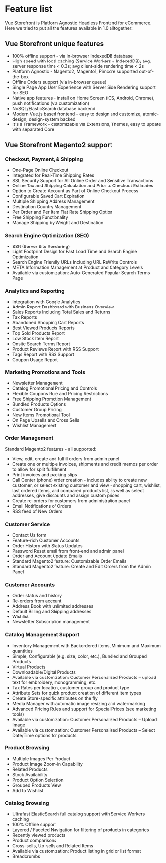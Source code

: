 # Feature list

Vue Storefront is Platform Agnostic Headless Frontend for eCommerce. Here we tried to put all the features available in 1.0 alltogether:

## Vue Storefront unique features

- 100% offline support - via in-browser IndexedDB database
- High speed with local caching (Service Workers + IndexedDB); avg. server response time < 0.3s; avg client-side rendering time < 2s
- Platform Agnostic - Magento2, Magento1, Pimcore supported out-of-the-box
- Offline Orders support (via in-browser queue)
- Single Page App User Experience with Server Side Rendering support for SEO
- Native app features - install on Home Screen (iOS, Android, Chrome), push notifications (via customization)
- NoSQL/ElasticSearch database backend
- Modern Vue.js based frontend - easy to design and customize, atomic-design, design-system backed
- It's a Framework - customizable via Extensions, Themes, easy to update with separated Core

## Vue Storefront Magento2 support

### Checkout, Payment, & Shipping

- One-Page Online Checkout
- Integrated for Real-Time Shipping Rates
- SSL Security Support for All Online Order and Sensitive Transactions
- Online Tax and Shipping Calculation and Prior to Checkout Estimates
- Option to Create Account as Part of Online Checkout Process
- Configurable Saved Cart Expiration
- Multiple Shipping Address Management
- Destination Country Management
- Per Order and Per Item Flat Rate Shipping Option
- Free Shipping Functionality
- Manage Shipping by Weight and Destination

### Search Engine Optimization (SEO)

- SSR (Server Site Rendering)
- Light Footprint Design for Fast Load Time and Search Engine Optimization
- Search Engine Friendly URLs Including URL ReWrite Controls
- META Information Management at Product and Category Levels
- Available via customization: Auto-Generated Popular Search Terms Page

### Analytics and Reporting

- Integration with Google Analytics
- Admin Report Dashboard with Business Overview
- Sales Reports Including Total Sales and Returns
- Tax Reports
- Abandoned Shopping Cart Reports
- Best Viewed Products Reports
- Top Sold Products Report
- Low Stock Item Report
- Onsite Search Terms Report
- Product Reviews Report with RSS Support
- Tags Report with RSS Support
- Coupon Usage Report

### Marketing Promotions and Tools

- Newsletter Management
- Catalog Promotional Pricing and Controls
- Flexible Coupons Rule and Pricing Restrictions
- Free Shipping Promotion Management
- Bundled Products Options
- Customer Group Pricing
- New Items Promotional Tool
- On Page Upsells and Cross Sells
- Wishlist Management

### Order Management

Standard Magento2 features - all supported:

- View, edit, create and fulfill orders from admin panel
- Create one or multiple invoices, shipments and credit memos per order to allow for split fulfillment
- Print invoices and packing slips
- Call Center (phone) order creation - includes ability to create new customer, or select existing customer and view - shopping cart, wishlist, last ordered items, and compared products list, as well as select addresses, give discounts and assign custom prices
- Create re-orders for customers from administration panel
- Email Notifications of Orders
- RSS feed of New Orders

### Customer Service

- Contact Us form
- Feature-rich Customer Accounts
- Order History with Status Updates
- Password Reset email from front-end and admin panel
- Order and Account Update Emails
- Standard Magento2 feature: Customizable Order Emails
- Standard Magento2 feature: Create and Edit Orders from the Admin Panel

### Customer Accounts

- Order status and history
- Re-orders from account
- Address Book with unlimited addresses
- Default Billing and Shipping addresses
- Wishlist
- Newsletter Subscription management

### Catalog Management Support

- Inventory Management with Backordered items, Minimum and Maximum quantities
- Simple, Configurable (e.g. size, color, etc.), Bundled and Grouped Products
- Virtual Products
- Downloadable/Digital Products
- Available via customization: Customer Personalized Products – upload text for embroidery, monogramming, etc.
- Tax Rates per location, customer group and product type
- Attribute Sets for quick product creation of different item types
- Create Store-specific attributes on the fly
- Media Manager with automatic image resizing and watermarking
- Advanced Pricing Rules and support for Special Prices (see marketing tools)
- Available via customization: Customer Personalized Products – Upload Image
- Available via customization: Customer Personalized Products – Select Date/Time options for products

### Product Browsing

- Multiple Images Per Product
- Product Image Zoom-in Capability
- Related Products
- Stock Availability
- Product Option Selection
- Grouped Products View
- Add to Wishlist

### Catalog Browsing

- Ultrafast ElasticSearch full catalog support with Service Workers caching
- 100% Offline support
- Layered / Faceted Navigation for filtering of products in categories
- Recently viewed products
- Product comparisons
- Cross-sells, Up-sells and Related Items
- Available via customization: Product listing in grid or list format
- Breadcrumbs

